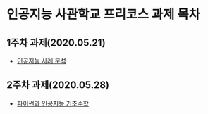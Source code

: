 # 인공지능 사관학교 프리코스 과제 목차

## 1주차 과제(2020.05.21)
- [인공지능 사례 분석](https://github.com/Chani17/Basic-AI/blob/master/1%EC%A3%BC%EC%B0%A8_%EC%9D%B8%EA%B3%B5%EC%A7%80%EB%8A%A5_%EC%82%AC%EB%A1%80_%EB%B6%84%EC%84%9D.ipynb)
## 2주차 과제(2020.05.28)
- [파이썬과 인공지능 기초수학](https://github.com/Chani17/Basic-AI/blob/master/2%EC%A3%BC%EC%B0%A8_%EA%B3%BC%EC%A0%9C.ipynb)
